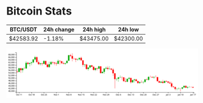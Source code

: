 # Bitcoin Stats

BTC/USDT|24h change|24h high|24h low|
|---|---|---|---|
|$42583.92|-1.18%|$43475.00|$42300.00|

<img src="./chart.svg">
